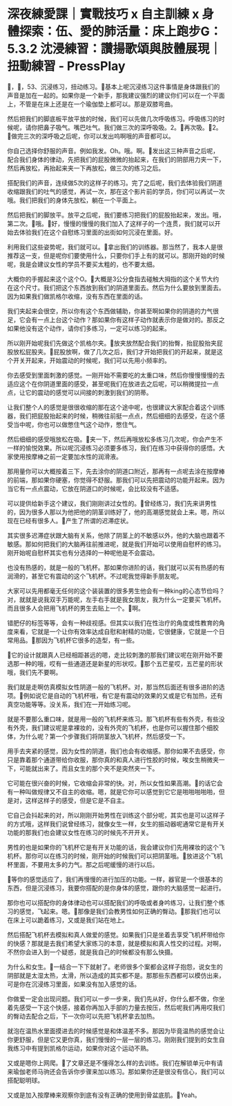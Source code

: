# 深夜練愛課｜實戰技巧 x 自主訓練 x 身體探索：伍、愛的肺活量：床上跑步G：5.3.2 沈浸練習：讚揚歌頌與肢體展現｜扭動練習 - PressPlay

🎼，🎼，53、沉浸练习，扭动练习。🎼基本上呢沉浸练习这件事情是身体跟我们的声音是加在一起的。如果你是一个新手，那我建议强烈的建议你们可以在一个平面上，不管是在床上还是在一个瑜伽垫上都可以。那是双膝弯曲。

然后把我们的脚底板平放平放的时候，我们可以先做几次呼吸练习。呼吸练习的时候呢，请你把鼻子吸气。嘴巴吐气。我们做三次的深呼吸吸。2。🎼再次吸。🎼2。🎼做完三次的深呼吸之后呢，你可以发出呜啊哦的声音都可以。

你自己选择你舒服的声音。例如我发。Oh。哦。啊。🎼发出这三种声音之后呢，配合我们身体的律动，先把我们的屁股微微的抬起来，在我们的阴部用力夹一下，然后再放松，再抬起来夹一下再放松，做三次的练习之后。

搭配我们的声音，连续做5次的这样子的练习。完了之后呢，我们去体验我们阴道收缩跟我们的吐气的感觉，再试一次，那在这个影片前的学员，你们可以再试一次哦。我们把我们的身体先放松，躺在一个平面上。

然后把我们的脚放平。放平之后呢，我们要练习把我们的屁股抬起来，发出。哦，第二次。🎼哦。🎼好，慢慢的慢慢的我们加入了这样子的一个连贯，我们就可以开始去体验我们在这个自慰练习里面的出街如何沉浸在里面。好。

利用我们这些姿势呢，我们就可以。🎼拿出我们的训练器。那当然了，我本人是很推荐这一支，但是呢你们要使用什么，只要你们手上有的就可以。那刚开始的时候呢，我是会建议女性的学员不要买太粗的，也不要太细。

大概你的手握起来这个这个O。🎼大概是3公分食指去碰触大拇指的这个关节大约在这个尺寸。我们把这个东西放到我们的阴道里面去。然后为什么要放到里面去。因为如果我们做凯格尔收缩，没有东西在里面的话。

我们夹起来会很空，所以你有这个东西做辅助，你甚至啊如果你的阴道的力气很足，它会有一点上台这个动作？那如果你有这样子动作就表示你是做对的。那反之如果他没有这个动作，请你们多练习，一定可以练习的起来。

所以刚开始呢我们先做这个凯格尔夹。🎼放夹放然配合我们的抬臀，抬屁股抬夹屁股放松屁股夹。🎼屁股放啊，做了几次之后，我们才开始把我们的开起来，就是这个开关开起来，开始震动的时候呢，我们可以先用小频率的。

你去感受到里面刺激的感觉。一刚开始不需要吃的太重口味，然后你慢慢慢慢的去适应这个在你阴道里面的感受，甚至呢我们在放进去之后呢，可以稍微提拉一点点，让它的震动的感觉可以间接的刺激到我们的阴蒂。

让我们整个人的感觉是很很收缩的那在这个途中呢，也很建议大家配合着这个训练器，我们把屁股抬起来的时候，稍微往前挺一点点，然后细细的去感受，在这个感受当中呢，你也可以做憋住气这个动作，憋住气。

然后细细的感受哦放松在吸。🎼夹一下，然后再哦放松多练习几次呢，你会产生不一样的愉悦效果。所以呢沉浸练习必须要多练习，我们在练习中获得你的感悟。大家使用按摩棒之前一定要加水性的润滑液。

那用量你可以大概按着三下，先去涂你的阴道口附近，那再有一点呢去涂在按摩棒的前端，那如果你硬塞，你觉得不舒服。那我们可以先把震动的功能开起来。因为当它有一点点震动，它放在阴道口的时候呢，会比较没有不适感。

可以提供给新手这个建议，我们刚刚讲过女性的。🎼曾经练习，我们先来讲男性的，因为很多人那以为他把他的阴茎训练好了，他的高潮感觉就会上来。嗯，所以现在已经有很多人。🎼产生了所谓的迟滞症状。

其实很多迟滞症状跟大脑有关系，他除了阴茎上的不敏感以外，他的大脑也跟着不敏感。那如何把我们的大脑再往前推进呢，就是我们开始可以使用自慰杯的练习。刚开始呢自慰杯其实也有分选择的一种呢他是不会震动。

也没有热感的，就是一般的飞机杯。那如果你进阶的话，我们就可以买有热感的有润滑的，甚至它有震动的这个飞机杯。不过呢我觉得新手朋友呢。

大家可以先用都毫无任何的这个装装置的很多男生他会有一种king的心态节俭吗？对，就就是说我双手万能呢，左手右手就是我女朋友，我为什么一定要买飞机杯。而且很多人会把用飞机杯的男生去贴上一个。🎼啊。

错肥仔的标签等等，会有一种歧视感。但其实以我们在性治疗的角度或性教育的角度来看，它就是一个让你有效率达成自慰和射精的功能，它很健康，它就是一个日常用品。🎼那因为飞机杯它很多的造型，有一些。

🎼它的设计就跟真人已经相距甚远的嗯，走比较刺激的那我们建议呢在刚开始不要选那一种的哦，哎有一些通道还是新星的形状哎。🎼那个五芒星哎，五芒星的形状哦，我们先不要啊。

我们就是走啊仿真模拟女性阴道一般的飞机杯。对，那当然后面还有很多进阶的选项。🎼例如说它是自动的飞机杯哦，有它是有震动的效果的又或是它有加热，还有真空功能等等。没关系，我们在一开始练习呢。

就是不要那么重口味，就是用一般的飞机杯来练习。那飞机杯有些有外壳，有些没有外壳，我们建议呢是拿裸妆的，没有外壳的飞机杯，也是你可以握住那个细胶体，为什么呢？第一个步骤我们将阴茎放入飞机杯，然后感受一下。

用手去夹紧的感觉，因为女性的阴道，我们也会有收缩感。那你如果不去感受，你只是靠着那个通道带给你收服，那你真的和真人进行性胶的时候，唉女生稍微夹一下，可能就出来了。而且女生的那个夹不是突然夹一下。

它可能在很兴奋的时候，它收缩会非常的快。对，所以女性如果高潮。🎼的话它会有一种叫做规律又不自主的收缩。嗯，就是它你可以感觉到它它是啪啪啪啪啪，但是对，这样这样子的感受，但是它是不自主。

它自己会抖起来的对，所以刚刚开始男性在训练这个部分呢，其实也是可以这样子的方式哦，这样我们说曾经练习，就像女生一样，女生的振动器呢通常它是有开关功能的那我们也会建议女性在练习的时候先不开开关。

男性的也是如果你的飞机杯它是有开关功能的话，我会建议你们先用裸妆的这个飞机杯。那你可以在练习的时候，刚开始的时候我们可以把阴茎哦。🎼放进这个飞机杯里面，不要用太多的力气。那之后呢缓慢的进行以后。

🎼等你的感觉适应了，我们再慢慢的进行加压的功能。一样，器官是一个很基本的东西，但是沉浸练习，我要你搭配的是你身体的感觉，跟你的大脑感觉一起进行。

那你也可以搭配你的身体律动也可以搭配我们的呼吸或者身吟练习，让我们整个练习的感觉，飞起来。嗯。🎼那像是我们会教男性如何正确的臀动。🎼那我们也可以在床上可以跪着练习，又或是我们站在地上。

然后搭配飞机杯去模拟和真人做爱的感觉。如果我们只是坐着去享受飞机杯带给你的快感？那就是去我们希望大家练习的本意，就是模拟和真人性交的过程。对啊，不然你会进入到一个疑惑，就是我自己的时候都没有那么快摄。

为什么和女生。🎼一结合一下下就射了。老师很多个案都会这样子抱怨，说女生的阴部就是太湿太热，太滑，所以造成的其实都不是。那那些东西都可以模仿出来，可是你在沉浸练习里面，如果没有加入感觉的话。

你做爱一定会出现问题。我们可以一步一步来，我们先从好，你什么都不做，你坐着先感受一下这个快感，接着你再加入手部的力量去按压，然后呢我们再用哎我们的臀动去配合之后，下一次你可以先把飞机杯拿去加热。

就泡在温热水里面摸进去的时候感觉是和体温差不多。那因为毕竟温热的感觉会让你更舒服，但是它又更你真，我们慢慢的一层一层的练习。刚刚我们提到的女生自我练习中有提到凯格尔运动，如果你对这个运动不熟。

又或是嗯你上网爬。🎼了文章还是不懂得怎么样的去训练。我们在解锁单元中有请来瑜伽老师马驹还会告诉你步骤来加以练习。那如果你还是很没有信心，我们可以搭配聪明球。

又或是加入按摩棒来观察你到底有没有正确的使用到骨盆底肌。🎼Yeah。
